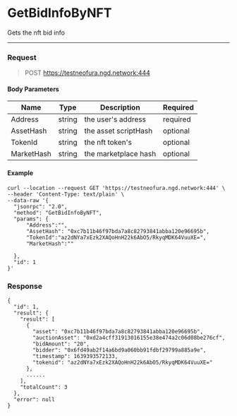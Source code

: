 # GetBidInfoByNFT
Gets the nft bid info 
<hr>

### Request

> POST https://testneofura.ngd.network:444

#### Body Parameters

|    Name    | Type | Description | Required |
| ---------- | --- |    ------    | ----|
| Address     | string|  the user's address|required|
| AssetHash     | string|  the asset scriptHash|optional|
| TokenId     | string|  the nft token's| optional |
| MarketHash     | string| the marketplace hash | optional |




#### Example
```
curl --location --request GET 'https://testneofura.ngd.network:444' \
--header 'Content-Type: text/plain' \
--data-raw '{
  "jsonrpc": "2.0",
  "method": "GetBidInfoByNFT",
  "params": {
      "Address":"",
      "AssetHash": "0xc7b11b46f97bda7a8c82793841abba120e96695b",
      "TokenId":"az2dNYa7xEzk2XAQoHnH22k6AbO5/RkyqMDK64VuuXE=",
      "MarketHash":""
  
  },
  "id": 1
}'
```
### Response
```json5
{
  "id": 1,
  "result": {
    "result": [
      {
        "asset": "0xc7b11b46f97bda7a8c82793841abba120e96695b",
        "auctionAsset": "0xd2a4cff31913016155e38e474a2c06d08be276cf",
        "bidAmount": "20",
        "bidder": "0x6fd49ab2f14a6bd9a060bb91fdbf29799a885a9e",
        "timestamp": 1639393572133,
        "tokenid": "az2dNYa7xEzk2XAQoHnH22k6AbO5/RkyqMDK64VuuXE="
      },
      ......
    ],
    "totalCount": 3
  },
  "error": null
}
```
